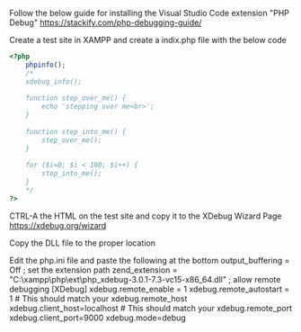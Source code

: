 Follow the below guide for installing the Visual Studio Code extension "PHP Debug"
https://stackify.com/php-debugging-guide/

Create a test site in XAMPP and create a indix.php file with the below code
```php
<?php
	phpinfo();
	/*
	xdebug_info();
	
	function step_over_me() {
		echo 'stepping over me<br>';
	}
	
	function step_into_me() {
		step_over_me();
	}
	
	for ($i=0; $i < 100; $i++) {
		step_into_me();
	}
	*/
?>
```

CTRL-A the HTML on the test site and copy it to the XDebug Wizard Page
https://xdebug.org/wizard

Copy the DLL file to the proper location

Edit the php.ini file and paste the following at the bottom
    output_buffering = Off
    ; set the extension path
    zend_extension = "C:\xampp\php\ext\php_xdebug-3.0.1-7.3-vc15-x86_64.dll"
    ; allow remote debugging
    [XDebug]
    xdebug.remote_enable = 1
    xdebug.remote_autostart = 1
    # This should match your xdebug.remote_host
    xdebug.client_host=localhost
    # This should match your xdebug.remote_port
    xdebug.client_port=9000
    xdebug.mode=debug
